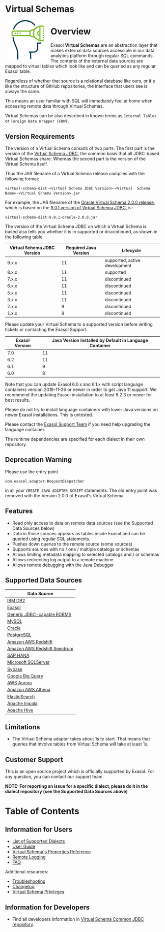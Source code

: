 # Virtual Schemas 

<img alt="virtual-schemas logo" src="doc/images/virtual-schemas_128x128.png" style="float:left; padding:0px 10px 10px 10px;"/>

# Overview

Exasol **Virtual Schemas** are an abstraction layer that makes external data sources accessible in our data analytics platform through regular SQL commands. The contents of the external data sources are mapped to virtual tables which look like and can be queried as any regular Exasol table.

Regardless of whether that source is a relational database like ours, or it's like the structure of GitHub repositories, the interface that users see is always the same.

This means an user familiar with SQL will immediately feel at home when accessing remote data through Virtual Schemas.

Virtual Schemas can be also described in known terms as `External Tables` or `Foreign Data Wrapper (FDW)`.


## Version Requirements

The version of a Virtual Schema consists of two parts. The first part is the version of the [Virtual Schema JDBC](https://github.com/exasol/virtual-schema-common-jdbc/releases), the common basis that all JDBC-based Virtual Schemas share. Whereas the second part is the version of the Virtual Schema itself.

Thus the JAR filename of a Virtual Schema release complies with the following format:

    virtual-schema-dist-<Virtual Schema JDBC Version>-<Virtual  Schema Name>-<Virtual Schema Version>.jar

For example, the JAR filename of the [Oracle Virtual Schema 2.0.0 release](https://github.com/exasol/oracle-virtual-schema/releases/tag/2.0.0), which is based on the [9.0.1 version of Virtual Schema JDBC](https://github.com/exasol/virtual-schema-common-jdbc/releases/tag/9.0.1), is:

    virtual-schema-dist-9.0.1-oracle-2.0.0.jar

The version of the Virtual Schema JDBC on which a Virtual Schema is based also tells you whether it is in supported or discontinued, as shown in the following table:

Virtual Schema JDBC Version | Required Java Version | Lifecycle
----------------------------|-----------------------|--------------------------------
9.x.x                       |                    11 | supported, active development
8.x.x                       |                    11 | supported
7.x.x                       |                    11 | discontinued
6.x.x                       |                    11 | discontinued
5.x.x                       |                    11 | discontinued
3.x.x                       |                    11 | discontinued
2.x.x                       |                     9 | discontinued
1.x.x                       |                     8 | discontinued

Please update your Virtual Schema to a supported version before writing tickets or contacting the Exasol Support.

Exasol Version  | Java Version Installed by Default in Language Container
----------------|--------------------------------------------------------
7.0             | 11
6.2             | 11
6.1             | 9
6.0             | 8

Note that you can update Exasol 6.0.x and 6.1.x with script language containers version 2019-11-26 or newer in order to get Java 11 support. We recommend the updating Exasol installation to at least 6.2.3 or newer for best results.

Please do not try to install language containers with lower Java versions on newer Exasol installations. This is untested.

Please contact the [Exasol Support Team](https://www.exasol.com/portal/display/EXA/Support+Dashboard) if you need help upgrading the language container.

The runtime dependencies are specified for each dialect in their own repository.

## Deprecation Warning

Please use the entry point

    com.exasol.adapter.RequestDispatcher

in all your `CREATE JAVA ADAPTER SCRIPT` statements. The old entry point was removed with the Version 2.0.0 of Exasol's Virtual Schema.

## Features

* Read only access to data on remote data sources (see the Supported Data Sources below)
* Data in those sources appears as tables inside Exasol and can be queried using regular SQL statements.
* Pushes down queries to the remote source (some sources)
* Supports sources with no / one / multiple catalogs or schemas
* Allows limiting metadata mapping to selected catalogs and / or schemas
* Allows redirecting log output to a remote machine
* Allows remote debugging with the Java Debugger

## Supported Data Sources

| Data Source                                       |
|---------------------------------------------------|
| [IBM DB2][db2-dialect-doc]                        |
| [Exasol][exasol-dialect-doc]                      |
| [Generic JDBC-capable RDBMS][generic-dialect-doc] |
| [MySQL][mysql-dialect-doc]                        |
| [Oracle][oracle-dialect-doc]                      |
| [PostgreSQL][postgresql-dialect-doc]              |
| [Amazon AWS Redshift][redshift-dialect-doc]       |
| [Amazon AWS Redshift Spectrum][redshift-spectrum] |
| [SAP HANA][sap-hana-dialect-doc]                  |
| [Microsoft SQLServer][sql-server-dialect-doc]     |
| [Sybase][sybase-dialect-doc]                      |
| [Google Big Query][big-query-dialect-doc]         |
| [AWS Aurora][aurora-dialect-doc]                  |
| [Amazon AWS Athena][athena-dialect-doc]           |
| [ElasticSearch][elasticsearch-dialect-doc]        |
| [Apache Impala][impala-dialect-doc]               |
| [Apache Hive][hive-dialect-doc]                   |

## Limitations

* The Virtual Schema adapter takes about 1s to start.
That means that queries that involve tables from Virtual Schema will take at least 1s. 

## Customer Support

This is an open source project which is officially supported by Exasol. For any question, you can contact our support team.

**NOTE: For reporting an issue for a specific dialect, please do it in the dialect repository (see the Supported Data Sources above)**

# Table of Contents

## Information for Users

* [List of Supported Dialects](doc/user-guide/dialects.md)
* [User Guide](https://docs.exasol.com/database_concepts/virtual_schemas.htm)
* [Virtual Schema's Properties Reference](https://docs.exasol.com/database_concepts/virtual_schema/adapter_properties.htm)
* [Remote Logging](https://docs.exasol.com/database_concepts/virtual_schema/logging.htm)
* [FAQ](doc/user-guide/faq.md)

Additional resources:

* [Troubleshooting](doc/user-guide/troubleshooting.md)
* [Changelog](doc/changes/changelog.md)
* [Virtual Schema Privileges](https://docs.exasol.com/database_concepts/virtual_schema/virtual_schema_privilege.htm)

## Information for Developers 

* Find all developers information in [Virtual Schema Common JDBC repository][developers-information].

[athena-dialect-doc]: https://github.com/exasol/athena-virtual-schema/blob/main/doc/user_guide/athena_user_guide.md
[aurora-dialect-doc]: doc/dialects/aurora.md
[big-query-dialect-doc]: https://github.com/exasol/bigquery-virtual-schema/blob/main/doc/user_guide/bigquery_user_guide.md
[db2-dialect-doc]: https://github.com/exasol/db2-virtual-schema/blob/main/doc/user_guide/db2_user_guide.md
[exasol-dialect-doc]: https://github.com/exasol/exasol-virtual-schema/blob/main/doc/dialects/exasol.md
[hive-dialect-doc]: https://github.com/exasol/hive-virtual-schema/blob/main/doc/user_guide/hive_user_guide.md
[impala-dialect-doc]: https://github.com/exasol/impala-virtual-schema/blob/main/doc/user_guide/impala_user_guide.md
[mysql-dialect-doc]: https://github.com/exasol/mysql-virtual-schema/blob/main/doc/user_guide/mysql_user_guide.md
[oracle-dialect-doc]: https://github.com/exasol/oracle-virtual-schema/blob/main/doc/user_guide/oracle_user_guide.md
[postgresql-dialect-doc]: https://github.com/exasol/postgresql-virtual-schema/blob/main/doc/dialects/postgresql.md
[redshift-dialect-doc]: https://github.com/exasol/redshift-virtual-schema/blob/main/doc/user_guide/redshift_user_guide.md
[sap-hana-dialect-doc]: https://github.com/exasol/hana-virtual-schema/blob/main/doc/user_guide/user_guide.md
[sql-server-dialect-doc]: https://github.com/exasol/sqlserver-virtual-schema/blob/main/doc/user_guide/sqlserver_user_guide.md
[sybase-dialect-doc]: https://github.com/exasol/sybase-virtual-schema/blob/main/doc/user_guide/sybase_user_guide.md
[elasticsearch-dialect-doc]: https://github.com/exasol/elasticsearch-virtual-schema/blob/main/doc/dialects/elasticsearch_sql_user_guide.md
[redshift-spectrum]: https://docs.aws.amazon.com/redshift/latest/dg/c-using-spectrum.html
[generic-dialect-doc]: https://github.com/exasol/generic-virtual-schema

[developers-information]: https://github.com/exasol/virtual-schema-common-jdbc#information-for-developers
